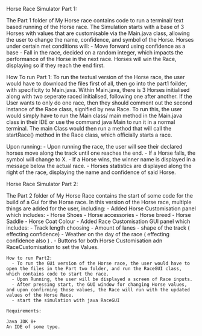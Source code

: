 Horse Race Simulator Part 1:

  The Part 1 folder of My Horse race contains code to run a terminal/ text based running of the Horse race. 
  The Simulation starts with a base of 3 Horses with values that are customisable via the Main.java class, allowing the user to change the name, confidence, and symbol of the Horse.
  Horses under certain met conditions will:
    - Move forward using confidence as a base
    - Fall in the race, decided on a random integer, which impacts the performance of the Horse in the next race.
  Horses will win the Race, displaying so if they reach the end first.

  How To run Part 1:
    To run the textual version of the Horse race, the user would have to download the files first of all, then go into the part1 foilder, with specificity to Main.java.
    Within Main.java, there is 3 Horses initialised along with two seperate raced initialised, following one after another.
    If the User wants to only do one race, then they should comment out the second instance of the Race class, signified by new Race.
    To run this, the user would simply have to run the Main class/ main method in the Main.java class in their IDE or use the command java Main to run it in a normal terminal.
    The main Class would then run a method that will call the startRace() method in the Race class, which officially starts a race.

  Upon running:
    - Upon running the race, the user will see their declared horses move along the track until one reaches the end.
    - If a Horse falls, the symbol will change to X.
    - If a Horse wins, the winner name is displayed in a message below the actual race.
    - Horses statistics are displayed along the right of the race, displaying the name and confidence of said Horse.



Horse Race Simulator Part 2:

  The Part 2 folder of My Horse Race contains the start of some code for the build of a Gui for the Horse race. 
  In this version of the Horse race, multiple things are added for the user, including:
    - Added Horse Customisation panel which includes:
        - Horse Shoes
        - Horse accessories
        - Horse breed
        - Horse Saddle
        - Horse Coat Colour
      - Added Race Customisation GUI panel which includes:
        - Track length choosing
        - Amount of lanes
        - shape of the track ( effecting confidence)
        - Weather on the day of the race ( effecting confidence also ) .
      - Buttons for both Horse Customisation adn RaceCustomisation to set the Values.

    How to run Part2:
      - To run the GUi version of the Horse race, the user would have to open the files in the Part two folder, and run the RaceGUI class, which contains code to start the race.
      - Upon Running, the user will be displayed a screen of Race inputs.
      - After pressing start, the GUI window for changing Horse values, and upon confirming those values, the Race will run with the updated values of the Horse Race.
      - start the simulation with java RaceGUI
    
    Requirements:

    Java JDK 8+
    An IDE of some type.
      
